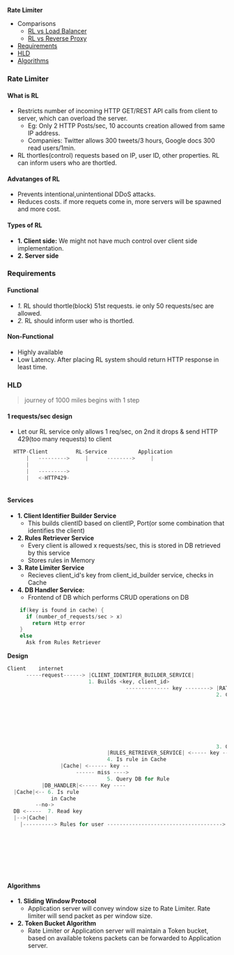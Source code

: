**Rate Limiter**
- Comparisons
  - [RL vs Load Balancer](#vs1)
  - [RL vs Reverse Proxy](#vs2)
- [Requirements](#r)
- [HLD](#h)
- [Algorithms](#a)

### Rate Limiter
#### What is RL
- Restricts number of incoming HTTP GET/REST API calls from client to server, which can overload the server.
  - Eg: Only 2 HTTP Posts/sec, 10 accounts creation allowed from same IP address.
  - Companies: Twitter allows 300 tweets/3 hours, Google docs 300 read users/1min.
- RL thortles(control) requests based on IP, user ID, other properties. RL can inform users who are thortled.
#### Advatanges of RL
- Prevents intentional,unintentional DDoS attacks.
- Reduces costs. if more requets come in, more servers will be spawned and more cost.
#### Types of RL
- **1. Client side:** We might not have much control over client side implementation.
- **2. Server side**

<a name=r></a>
### Requirements
#### Functional
- _1._ RL should thortle(block) 51st requests. ie only 50 requests/sec are allowed.
- _2._ RL should inform user who is thortled.
#### Non-Functional
- Highly available
- Low Latency. After placing RL system should return HTTP response in least time.

<a name=h></a>
### HLD
> journey of 1000 miles begins with 1 step
#### 1 requests/sec design
- Let our RL service only allows 1 req/sec, on 2nd it drops & send HTTP 429(too many requests) to client
```c
  HTTP-Client         RL-Service          Application
      |   --------->     |      -------->     |
      |
      |   --------->    
      |   <-HTTP429-
  
```
#### Services
- **1. Client Identifier Builder Service**
  - This builds clientID based on clientIP, Port(or some combination that identifies the client)
- **2. Rules Retriever Service**
  - Every client is allowed x requests/sec, this is stored in DB retrieved by this service
  - Stores rules in Memory
- **3. Rate Limiter Service**
  - Recieves client_id's key from client_id_builder service, checks in Cache
- **4. DB Handler Service:**
  - Frontend of DB which performs CRUD operations on DB
```c
    if(key is found in cache) {
      if (number_of_requests/sec > x)
        return Http error
    }
    else
      Ask from Rules Retriever
```
**Design**
```c
Client    internet        
      -----request------> |CLIENT_IDENTIFER_BUILDER_SERVICE|
                          1. Builds <key, client_id>
                                      -------------- key --------> |RATE_LIMITER_SERVICE|
                                                                   2. Checks rules in Cache ----> |Cache|
                                                                           <----- Rule Found--------
                                                                         if (requests/sec > x)
                                                                          Http Error Code
                                                                         else
                                                                          Allow
                                                                          
                                                                           <----- Rule not found----
                                                                   3. Get Rule for user
                                |RULES_RETRIEVER_SERVICE| <----- key -----
                                4. Is rule in Cache
                 |Cache| <------ key --
                      ------ miss ---->
                                5. Query DB for Rule
           |DB_HANDLER|<----- Key ----
  |Cache|<-- 6. Is rule
              in Cache
         --no->
  DB <-----  7. Read key
  |-->|Cache|
    |----------> Rules for user -------------------------------------> 8. Updates Cache
                                                                           if (rule==server_busy)
                                                                            Cache packet
                                                                           else if (server_free)
                                                                            Allow packet
                                                                           else if (server_unreachable)
                                                                            Drop Packet
                                                                                    ---- Rule ---> |FIREWALL|
```
<a name=a></a>
#### Algorithms
- **1. Sliding Window Protocol**
  - Application server will convey window size to Rate Limiter. Rate limiter will send packet as per window size.
- **2. Token Bucket Algorithm**
  - Rate Limiter or Application server will maintain a Token bucket, based on available tokens packets can be forwarded to Application server.
